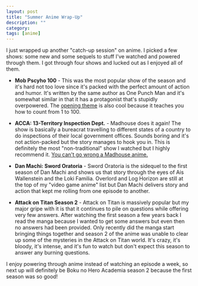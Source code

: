 ```yaml
---
layout: post
title: "Summer Anime Wrap-Up"
description: ""
category: 
tags: [anime]
---
```


I just wrapped up another "catch-up session" on anime. I picked a few shows: some new and some sequels to stuff I've watched and powered through them. I got through four shows and lucked out as I enjoyed all of them. 

* **Mob Pscyho 100** - This was the most popular show of the season and it's hard not too love since it's packed with the perfect amount of action and humor. It's written by the same author as One Punch Man and it's somewhat similar in that it has a protagonist that's stupidly overpowered. The [opening theme][1] is also cool because it teaches you how to count from 1 to 100.

* **ACCA: 13-Territory Inspection Dept.** - Madhouse does it again! The show is basically a bureacrat travelling to different states of a country to do inspections of their local government offices. Sounds boring and it's not action-packed but the story manages to hook you in. This is definitely the most "non-traditional" show I watched but I highly recommend it. [You can't go wrong a Madhouse anime.][2]

* **Dan Machi: Sword Oratoria** - Sword Oratoria is the sidequel to the first season of Dan Machi and shows us that story through the eyes of Ais Wallenstein and the Loki Familia. Overlord and Log Horizon are still at the top of my "video game anime" list but Dan Machi delivers story and action that kept me rolling from one episode to another. 

* **Attack on Titan Season 2** - Attack on Titan is massively popular but my major gripe with it is that it continues to pile on questions while offering very few answers. After watching the first season a few years back I read the manga because I wanted to get some answers but even then no answers had been provided. Only recently did the manga start bringing things together and season 2 of the anime was unable to clear up some of the mysteries in the Attack on Titan world. It's crazy, it's bloody, it's intense, and it's fun to watch but don't expect this season to answer any burning questions.

I enjoy powering through anime instead of watching an episode a week, so next up will definitely be Boku no Hero Academia season 2 because the first season was so good!

[1]: https://www.youtube.com/watch?v=3vnTP41LchI
[2]: {{site.base_url}}/2015/10/14/madhouse-anime/
